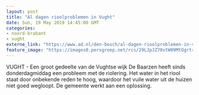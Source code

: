 ```yaml
---
layout: post
title: "Al dagen rioolproblemen in Vught"
date: Sun, 19 May 2019 14:45:00 GMT
categories: 
- noord-brabant 
- vught 
externe_link: "https://www.ad.nl/den-bosch/al-dagen-rioolproblemen-in-vught~ad1a9631/"
feature_image: "https://images0.persgroep.net/rcs/29LJpJZ70xtW09MtOgrtrgS3yFM/diocontent/148761662/_fitwidth/400/?appId=21791a8992982cd8da851550a453bd7f&quality=0.7"
---
```


VUGHT - Een groot gedeelte van de Vughtse wijk De Baarzen heeft sinds donderdagmiddag een probleem met de riolering. Het water in het riool staat door onbekende reden te hoog, waardoor het vuile water uit de huizen niet goed wegloopt. De gemeente werkt aan een oplossing.
